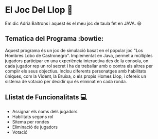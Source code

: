 # El Joc Del Llop :wolf:

Em dic Adrià Baltrons i aquest és el meu joc de taula fet en JAVA. :smiley:

## Tematica del Programa :bowtie:

Aquest programa és un joc de simulació basat en el popular joc "Los Hombres Lobo de Castronegro". Implementat en Java, permet a múltiples jugadors participar en una experiència interactiva des de la consola, on cada jugador rep un rol secret i ha de treballar amb o contra els altres per complir els seus objectius. Inclou diferents personatges amb habilitats úniques, com la Vident, la Bruixa, o els propis Homes Llop, i ofereix un sistema de votació per decidir qui és eliminat en cada ronda.

## Llistat de Funcionalitats :computer:

* Assignar els noms dels jugadors
* Habilitats segons rol
* Sitema per rondes
* Eliminació de jugadors
* Votació

## 
